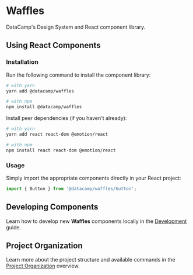 # Waffles

DataCamp's Design System and React component library.

## Using React Components

### Installation

Run the following command to install the component library:

```bash
# with yarn
yarn add @datacamp/waffles

# with npm
npm install @datacamp/waffles
```

Install peer dependencies (if you haven't already):

```bash
# with yarn
yarn add react react-dom @emotion/react

# with npm
npm install react react-dom @emotion/react
```

### Usage

Simply import the appropriate components directly in your React project:

```js
import { Button } from '@datacamp/waffles/button';
```

## Developing Components

Learn how to develop new **Waffles** components locally in the [Development](https://github.com/datacamp/waffles/blob/master/docs/DEVELOPMENT.md) guide.

## Project Organization

Learn more about the project structure and available commands in the [Project Organization](https://github.com/datacamp/waffles/blob/master/docs/PROJECT_ORGANIZATION.md) overview.
